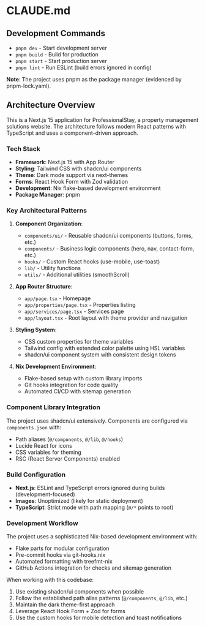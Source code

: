 # CLAUDE.md

## Development Commands

- `pnpm dev` - Start development server
- `pnpm build` - Build for production
- `pnpm start` - Start production server
- `pnpm lint` - Run ESLint (build errors ignored in config)

**Note**: The project uses pnpm as the package manager (evidenced by pnpm-lock.yaml).

## Architecture Overview

This is a Next.js 15 application for ProfessionalStay, a property management solutions website. The architecture follows modern React patterns with TypeScript and uses a component-driven approach.

### Tech Stack

- **Framework**: Next.js 15 with App Router
- **Styling**: Tailwind CSS with shadcn/ui components
- **Theme**: Dark mode support via next-themes
- **Forms**: React Hook Form with Zod validation
- **Development**: Nix flake-based development environment
- **Package Manager**: pnpm

### Key Architectural Patterns

1. **Component Organization**:
   - `components/ui/` - Reusable shadcn/ui components (buttons, forms, etc.)
   - `components/` - Business logic components (hero, nav, contact-form, etc.)
   - `hooks/` - Custom React hooks (use-mobile, use-toast)
   - `lib/` - Utility functions
   - `utils/` - Additional utilities (smoothScroll)

2. **App Router Structure**:
   - `app/page.tsx` - Homepage
   - `app/properties/page.tsx` - Properties listing
   - `app/services/page.tsx` - Services page
   - `app/layout.tsx` - Root layout with theme provider and navigation

3. **Styling System**:
   - CSS custom properties for theme variables
   - Tailwind config with extended color palette using HSL variables
   - shadcn/ui component system with consistent design tokens

4. **Nix Development Environment**:
   - Flake-based setup with custom library imports
   - Git hooks integration for code quality
   - Automated CI/CD with sitemap generation

### Component Library Integration

The project uses shadcn/ui extensively. Components are configured via `components.json` with:

- Path aliases (`@/components`, `@/lib`, `@/hooks`)
- Lucide React for icons
- CSS variables for theming
- RSC (React Server Components) enabled

### Build Configuration

- **Next.js**: ESLint and TypeScript errors ignored during builds (development-focused)
- **Images**: Unoptimized (likely for static deployment)
- **TypeScript**: Strict mode with path mapping (`@/*` points to root)

### Development Workflow

The project uses a sophisticated Nix-based development environment with:

- Flake parts for modular configuration
- Pre-commit hooks via git-hooks.nix
- Automated formatting with treefmt-nix
- GitHub Actions integration for checks and sitemap generation

When working with this codebase:

1. Use existing shadcn/ui components when possible
2. Follow the established path alias patterns (`@/components`, `@/lib`, etc.)
3. Maintain the dark theme-first approach
4. Leverage React Hook Form + Zod for forms
5. Use the custom hooks for mobile detection and toast notifications
